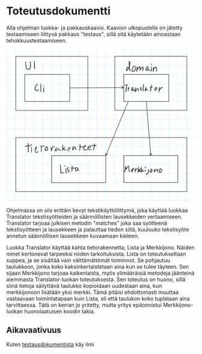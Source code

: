 # Toteutusdokumentti


Alla ohjelman luokka- ja pakkauskaavio. Kaavion ulkopuolelle on jätetty testaamiseen liittyvä pakkaus "testaus", sillä sitä käytetään ainoastaan tehokkuustestaamiseen.

![](https://raw.githubusercontent.com/tuomoart/regex-tulkki/master/Dokumentaatio/Misc/Luokka-%20ja%20pakkauskaavio.png)

Ohjelmassa on siis erittäin kevyt tekstikäyttöliittymä, joka käyttää luokkaa Translator tekstisyötteiden ja säännöllisten lausekkeiden vertaamiseen. Translator tarjoaa julkisen metodin "matches" joka saa syötteenä tekstisyötteen ja lausekkeen ja palauttaa tiedon siitä, kuuluuko tekstisyöte annetun säännöllisen lausekkeen kuvaamaan kieleen.

Luokka Translator käyttää kahta tietorakennetta, Lista ja Merkkijono. Näiden nimet kertonevat tarpeeksi niiden tarkoituksista. Lista on toteutukseltaan suppea, ja se sisältää vain välttämättömät toiminnot. Se pohjautuu taulukkoon, jonka koko kaksinkertaistetaan aina kun se tulee täyteen. Sen sijaan Merkkijono tarjoaa kaikenlaista, myös ylimääräisiä metodeja jäänteinä aiemmasta Translator-luokan toteutuksesta. Sen toteutus on huono, sillä siinä tietoja säilyttävä taulukko kopioidaan uudestaan aina, kun merkkijonoon lisätään yksi merkki. Tämä pitäisi ehdottomasti muuttaa vastaavaan toimintatapaan kuin Lista, eli että taulukon koko tuplataan aina tarvittaessa. Tätä on kerran jo yritetty, mutta yritys epäonnistui Merkkijono-luokan huonolaatuisen koodin takia.


## Aikavaativuus

Kuten [testausdokumentista](https://github.com/tuomoart/regex-tulkki/blob/master/Dokumentaatio/Testausdokumentti.md) käy ilmi
